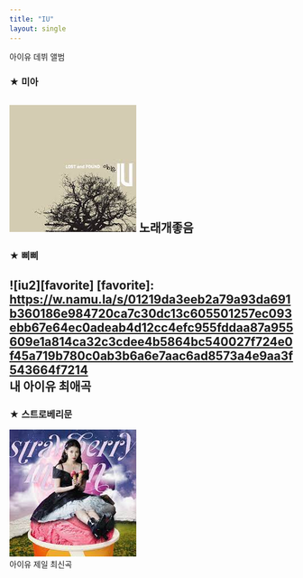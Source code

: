 ```yaml
--- 
title: "IU" 
layout: single 
--- 
```

아이유 데뷔 앨범
### ★ 미아 
![iu1](/assets/images/iu1.jpg) 
노래개좋음 
--- 
### ★ 삐삐 
![iu2][favorite]
[favorite]: https://w.namu.la/s/01219da3eeb2a79a93da691b360186e984720ca7c30dc13c605501257ec093ebb67e64ec0adeab4d12cc4efc955fddaa87a955609e1a814ca32c3cdee4b5864bc540027f724e0f45a719b780c0ab3b6a6e7aac6ad8573a4e9aa3f543664f7214  
내 아이유 최애곡 
--- 
### ★ 스트로베리문 
[![iu3](/assets/images/iu3.jpg "드가자 ")](https://file.mk.co.kr/meet/neds/2021/10/image_readtop_2021_989721_16346219914820145.jpg)   
아이유 제일 최신곡
